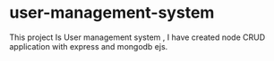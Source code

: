 # user-management-system
This project Is User management system , I have created node CRUD application with express and mongodb ejs.
